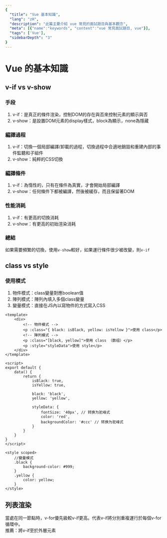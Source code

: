 ```yaml
---
{
  "title": "Vue 基本知識",
  "lang": "zH",
  "description": "此篇主要介紹 vue 常見的面試題目與基本觀念",
  "meta": [{"name":"keywords", "content":"vue 常見面試題目, vue"}],
  "tags": ['Vue'],
  "sidebarDepth": "3"
}
---
```


# Vue 的基本知識

## v-if vs v-show
### 手段
1. v-if：是真正的條件渲染，控制DOM的存在與否來控制元素的顯示與否
2. v-show：是設置DOM元素的display樣式，block為顯示，none為隱藏
### 編譯過程
1. v-if：切換一個局部編譯/卸載的過程，切換過程中合適地銷毀和重建內部的事件監聽和子組件
2. v-show：純粹的CSS切換
### 編譯條件
1. v-if：為惰性的，只有在條件為真實，才會開始局部編譯
2. v-show：任何條件下都被編譯，然後被緩存，而且保留著DOM
### 性能消耗
1. v-if：有更高的切換消耗
2. v-show：有更高的初始渲染消耗
### 總結
如果需要頻繁的切換，使用`v-show`較好，如果運行條件很少被改變，則`v-if`

## class vs style
### 使用模式
1. 物件模式：class變量對應boolean值
2. 陣列模式：陣列內填入多個class變量
3. 變量模式：直接在JS內以寫物件的方式寫入CSS
```vue
<template>
    <div>
        <!-- 物件模式 -->
        <p :class="{ black: isBlack, yellow: isYellow }">使用 class</p>
        <!-- 陣列模式 -->
        <p :class="[black, yellow]">使用 class （数组）</p>
        <p :style="styleData">使用 style</p>
    </div>
</template>

<script>
export default {
    data() {
        return {
            isBlack: true,
            isYellow: true,

            black: 'black',
            yellow: 'yellow',

            styleData: {
                fontSize: '40px', // 转换为驼峰式
                color: 'red',
                backgroundColor: '#ccc' // 转换为驼峰式
            }
        }
    }
}
</script>

<style scoped>
    //變量模式
    .black {
        background-color: #999;
    }
    .yellow {
        color: yellow;
    }
</style>
```

## 列表渲染
當處在同一節點時，v-for優先級較v-if更高。代表v-if將分別重複運行於每個v-for循環中。<br>
推薦：將v-if至於外層元素

